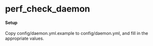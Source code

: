 # perf_check_daemon

#### Setup
Copy config/daemon.yml.example to config/daemon.yml, and fill in the appropriate values.
